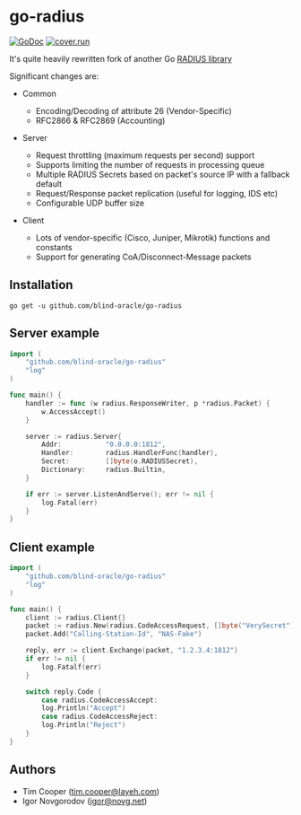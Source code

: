 # go-radius

[![GoDoc](https://godoc.org/github.com/blind-oracle/go-radius?status.svg)](https://godoc.org/github.com/blind-oracle/go-radius)
[![cover.run](https://cover.run/go/github.com/blind-oracle/go-radius.svg?style=flat&tag=golang-1.10)](https://cover.run/go?tag=golang-1.10&repo=github.com%2Fblind-oracle%2Fgo-radius)

It's quite heavily rewritten fork of another Go [RADIUS library](https://github.com/layeh/radius)

Significant changes are:
* Common
  * Encoding/Decoding of attribute 26 (Vendor-Specific)
  * RFC2866 & RFC2869 (Accounting)

* Server
  * Request throttling (maximum requests per second) support
  * Supports limiting the number of requests in processing queue
  * Multiple RADIUS Secrets based on packet's source IP with a fallback default
  * Request/Response packet replication (useful for logging, IDS etc)
  * Configurable UDP buffer size

* Client
  * Lots of vendor-specific (Cisco, Juniper, Mikrotik) functions and constants
  * Support for generating CoA/Disconnect-Message packets

## Installation
    go get -u github.com/blind-oracle/go-radius

## Server example
```go
import (
    "github.com/blind-oracle/go-radius"
    "log"
)

func main() {
    handler := func (w radius.ResponseWriter, p *radius.Packet) {
        w.AccessAccept()
    }

    server := radius.Server{
        Addr:           "0.0.0.0:1812",
        Handler:        radius.HandlerFunc(handler),
        Secret:         []byte(o.RADIUSSecret),
        Dictionary:     radius.Builtin,
    }

    if err := server.ListenAndServe(); err != nil {
        log.Fatal(err)
    }
}
```

## Client example
```go
import (
    "github.com/blind-oracle/go-radius"
    "log"
)

func main() {
    client := radius.Client{}
    packet := radius.New(radius.CodeAccessRequest, []byte("VerySecret"))
    packet.Add("Calling-Station-Id", "NAS-Fake")

    reply, err := client.Exchange(packet, "1.2.3.4:1812")
    if err != nil {
        log.Fatalf(err)
    }

    switch reply.Code {
        case radius.CodeAccessAccept:
        log.Println("Accept")
        case radius.CodeAccessReject:
        log.Println("Reject")
    }
}
```

## Authors
* Tim Cooper (<tim.cooper@layeh.com>)
* Igor Novgorodov (<igor@novg.net>)
